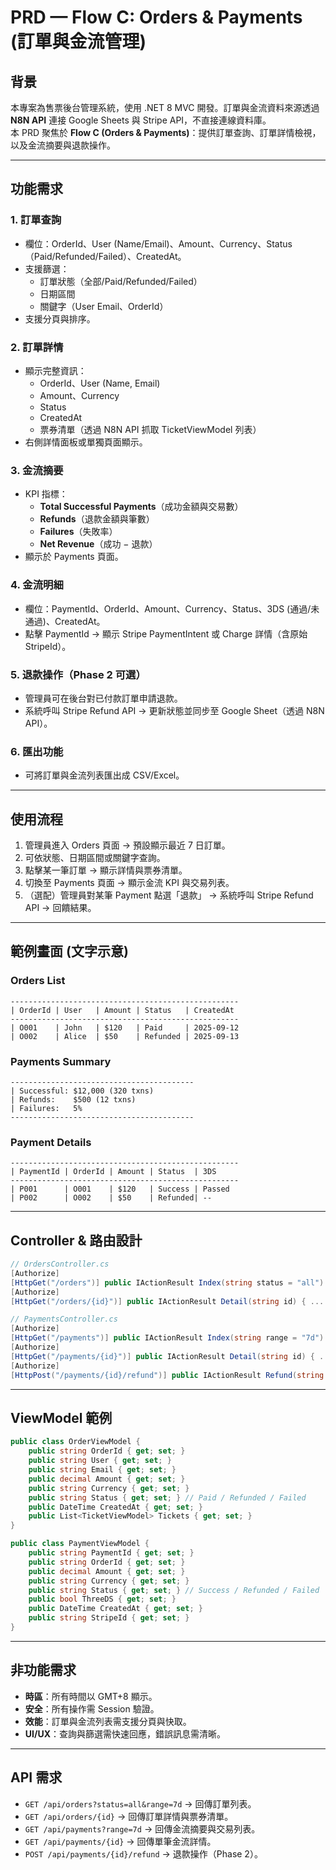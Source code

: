 # PRD — Flow C: Orders & Payments (訂單與金流管理)

## 背景

本專案為售票後台管理系統，使用 .NET 8 MVC 開發。訂單與金流資料來源透過 **N8N API** 連接 Google Sheets 與 Stripe API，不直接連線資料庫。  
本 PRD 聚焦於 **Flow C (Orders & Payments)**：提供訂單查詢、訂單詳情檢視，以及金流摘要與退款操作。

---

## 功能需求

### 1. 訂單查詢
- 欄位：OrderId、User (Name/Email)、Amount、Currency、Status（Paid/Refunded/Failed）、CreatedAt。
- 支援篩選：
  - 訂單狀態（全部/Paid/Refunded/Failed）
  - 日期區間
  - 關鍵字（User Email、OrderId）
- 支援分頁與排序。

### 2. 訂單詳情
- 顯示完整資訊：
  - OrderId、User (Name, Email)
  - Amount、Currency
  - Status
  - CreatedAt
  - 票券清單（透過 N8N API 抓取 TicketViewModel 列表）
- 右側詳情面板或單獨頁面顯示。

### 3. 金流摘要
- KPI 指標：
  - **Total Successful Payments**（成功金額與交易數）
  - **Refunds**（退款金額與筆數）
  - **Failures**（失敗率）
  - **Net Revenue**（成功 − 退款）
- 顯示於 Payments 頁面。

### 4. 金流明細
- 欄位：PaymentId、OrderId、Amount、Currency、Status、3DS (通過/未通過)、CreatedAt。
- 點擊 PaymentId → 顯示 Stripe PaymentIntent 或 Charge 詳情（含原始 StripeId）。

### 5. 退款操作（Phase 2 可選）
- 管理員可在後台對已付款訂單申請退款。
- 系統呼叫 Stripe Refund API → 更新狀態並同步至 Google Sheet（透過 N8N API）。

### 6. 匯出功能
- 可將訂單與金流列表匯出成 CSV/Excel。

---

## 使用流程

1. 管理員進入 Orders 頁面 → 預設顯示最近 7 日訂單。  
2. 可依狀態、日期區間或關鍵字查詢。  
3. 點擊某一筆訂單 → 顯示詳情與票券清單。  
4. 切換至 Payments 頁面 → 顯示金流 KPI 與交易列表。  
5. （選配）管理員對某筆 Payment 點選「退款」 → 系統呼叫 Stripe Refund API → 回饋結果。

---

## 範例畫面 (文字示意)

### Orders List
```
---------------------------------------------------
| OrderId | User   | Amount | Status   | CreatedAt
---------------------------------------------------
| O001    | John   | $120   | Paid     | 2025-09-12
| O002    | Alice  | $50    | Refunded | 2025-09-13
```

### Payments Summary
```
-----------------------------------------
| Successful: $12,000 (320 txns)
| Refunds:    $500 (12 txns)
| Failures:   5%
-----------------------------------------
```

### Payment Details
```
---------------------------------------------------
| PaymentId | OrderId | Amount | Status  | 3DS
---------------------------------------------------
| P001      | O001    | $120   | Success | Passed
| P002      | O002    | $50    | Refunded| --
```

---

## Controller & 路由設計

```csharp
// OrdersController.cs
[Authorize]
[HttpGet("/orders")] public IActionResult Index(string status = "all") { ... }
[Authorize]
[HttpGet("/orders/{id}")] public IActionResult Detail(string id) { ... }

// PaymentsController.cs
[Authorize]
[HttpGet("/payments")] public IActionResult Index(string range = "7d") { ... }
[Authorize]
[HttpGet("/payments/{id}")] public IActionResult Detail(string id) { ... }
[Authorize]
[HttpPost("/payments/{id}/refund")] public IActionResult Refund(string id) { ... } // Phase 2
```

---

## ViewModel 範例

```csharp
public class OrderViewModel {
    public string OrderId { get; set; }
    public string User { get; set; }
    public string Email { get; set; }
    public decimal Amount { get; set; }
    public string Currency { get; set; }
    public string Status { get; set; } // Paid / Refunded / Failed
    public DateTime CreatedAt { get; set; }
    public List<TicketViewModel> Tickets { get; set; }
}

public class PaymentViewModel {
    public string PaymentId { get; set; }
    public string OrderId { get; set; }
    public decimal Amount { get; set; }
    public string Currency { get; set; }
    public string Status { get; set; } // Success / Refunded / Failed
    public bool ThreeDS { get; set; }
    public DateTime CreatedAt { get; set; }
    public string StripeId { get; set; }
}
```

---

## 非功能需求

- **時區**：所有時間以 GMT+8 顯示。
- **安全**：所有操作需 Session 驗證。
- **效能**：訂單與金流列表需支援分頁與快取。
- **UI/UX**：查詢與篩選需快速回應，錯誤訊息需清晰。

---

## API 需求

- `GET /api/orders?status=all&range=7d` → 回傳訂單列表。
- `GET /api/orders/{id}` → 回傳訂單詳情與票券清單。
- `GET /api/payments?range=7d` → 回傳金流摘要與交易列表。
- `GET /api/payments/{id}` → 回傳單筆金流詳情。
- `POST /api/payments/{id}/refund` → 退款操作（Phase 2）。

